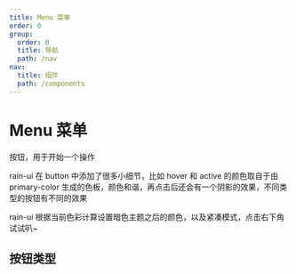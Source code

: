 ```yaml
---
title: Menu 菜单
order: 0
group:
  order: 0
  title: 导航
  path: /nav
nav:
  title: 组件
  path: /components
---
```


# Menu 菜单

按钮，用于开始一个操作

rain-ui 在 button 中添加了很多小细节，比如 hover 和 active 的颜色取自于由 primary-color 生成的色板，颜色和谐，再点击后还会有一个阴影的效果，不同类型的按钮有不同的效果

rain-ui 根据当前色彩计算设置暗色主题之后的颜色，以及紧凑模式，点击右下角试试叭~

## 按钮类型

<code src="./demo/base.tsx"></code>

